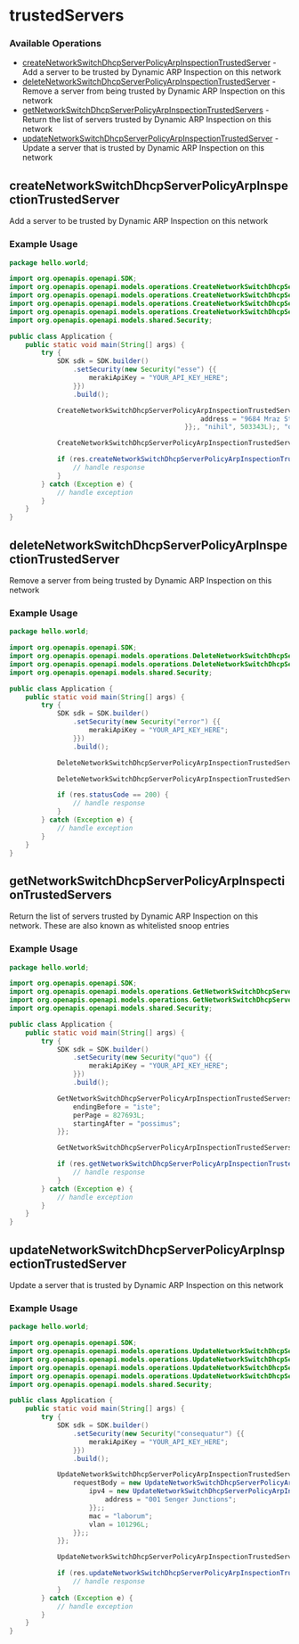 # trustedServers

### Available Operations

* [createNetworkSwitchDhcpServerPolicyArpInspectionTrustedServer](#createnetworkswitchdhcpserverpolicyarpinspectiontrustedserver) - Add a server to be trusted by Dynamic ARP Inspection on this network
* [deleteNetworkSwitchDhcpServerPolicyArpInspectionTrustedServer](#deletenetworkswitchdhcpserverpolicyarpinspectiontrustedserver) - Remove a server from being trusted by Dynamic ARP Inspection on this network
* [getNetworkSwitchDhcpServerPolicyArpInspectionTrustedServers](#getnetworkswitchdhcpserverpolicyarpinspectiontrustedservers) - Return the list of servers trusted by Dynamic ARP Inspection on this network
* [updateNetworkSwitchDhcpServerPolicyArpInspectionTrustedServer](#updatenetworkswitchdhcpserverpolicyarpinspectiontrustedserver) - Update a server that is trusted by Dynamic ARP Inspection on this network

## createNetworkSwitchDhcpServerPolicyArpInspectionTrustedServer

Add a server to be trusted by Dynamic ARP Inspection on this network

### Example Usage

```java
package hello.world;

import org.openapis.openapi.SDK;
import org.openapis.openapi.models.operations.CreateNetworkSwitchDhcpServerPolicyArpInspectionTrustedServerRequest;
import org.openapis.openapi.models.operations.CreateNetworkSwitchDhcpServerPolicyArpInspectionTrustedServerRequestBody;
import org.openapis.openapi.models.operations.CreateNetworkSwitchDhcpServerPolicyArpInspectionTrustedServerRequestBodyIpv4;
import org.openapis.openapi.models.operations.CreateNetworkSwitchDhcpServerPolicyArpInspectionTrustedServerResponse;
import org.openapis.openapi.models.shared.Security;

public class Application {
    public static void main(String[] args) {
        try {
            SDK sdk = SDK.builder()
                .setSecurity(new Security("esse") {{
                    merakiApiKey = "YOUR_API_KEY_HERE";
                }})
                .build();

            CreateNetworkSwitchDhcpServerPolicyArpInspectionTrustedServerRequest req = new CreateNetworkSwitchDhcpServerPolicyArpInspectionTrustedServerRequest(                new CreateNetworkSwitchDhcpServerPolicyArpInspectionTrustedServerRequestBody(                new CreateNetworkSwitchDhcpServerPolicyArpInspectionTrustedServerRequestBodyIpv4() {{
                                                address = "9684 Mraz Streets";
                                            }};, "nihil", 503343L);, "quas");            

            CreateNetworkSwitchDhcpServerPolicyArpInspectionTrustedServerResponse res = sdk.trustedServers.createNetworkSwitchDhcpServerPolicyArpInspectionTrustedServer(req);

            if (res.createNetworkSwitchDhcpServerPolicyArpInspectionTrustedServer201ApplicationJSONObject != null) {
                // handle response
            }
        } catch (Exception e) {
            // handle exception
        }
    }
}
```

## deleteNetworkSwitchDhcpServerPolicyArpInspectionTrustedServer

Remove a server from being trusted by Dynamic ARP Inspection on this network

### Example Usage

```java
package hello.world;

import org.openapis.openapi.SDK;
import org.openapis.openapi.models.operations.DeleteNetworkSwitchDhcpServerPolicyArpInspectionTrustedServerRequest;
import org.openapis.openapi.models.operations.DeleteNetworkSwitchDhcpServerPolicyArpInspectionTrustedServerResponse;
import org.openapis.openapi.models.shared.Security;

public class Application {
    public static void main(String[] args) {
        try {
            SDK sdk = SDK.builder()
                .setSecurity(new Security("error") {{
                    merakiApiKey = "YOUR_API_KEY_HERE";
                }})
                .build();

            DeleteNetworkSwitchDhcpServerPolicyArpInspectionTrustedServerRequest req = new DeleteNetworkSwitchDhcpServerPolicyArpInspectionTrustedServerRequest("quidem", "sit");            

            DeleteNetworkSwitchDhcpServerPolicyArpInspectionTrustedServerResponse res = sdk.trustedServers.deleteNetworkSwitchDhcpServerPolicyArpInspectionTrustedServer(req);

            if (res.statusCode == 200) {
                // handle response
            }
        } catch (Exception e) {
            // handle exception
        }
    }
}
```

## getNetworkSwitchDhcpServerPolicyArpInspectionTrustedServers

Return the list of servers trusted by Dynamic ARP Inspection on this network. These are also known as whitelisted snoop entries

### Example Usage

```java
package hello.world;

import org.openapis.openapi.SDK;
import org.openapis.openapi.models.operations.GetNetworkSwitchDhcpServerPolicyArpInspectionTrustedServersRequest;
import org.openapis.openapi.models.operations.GetNetworkSwitchDhcpServerPolicyArpInspectionTrustedServersResponse;
import org.openapis.openapi.models.shared.Security;

public class Application {
    public static void main(String[] args) {
        try {
            SDK sdk = SDK.builder()
                .setSecurity(new Security("quo") {{
                    merakiApiKey = "YOUR_API_KEY_HERE";
                }})
                .build();

            GetNetworkSwitchDhcpServerPolicyArpInspectionTrustedServersRequest req = new GetNetworkSwitchDhcpServerPolicyArpInspectionTrustedServersRequest("vitae") {{
                endingBefore = "iste";
                perPage = 827693L;
                startingAfter = "possimus";
            }};            

            GetNetworkSwitchDhcpServerPolicyArpInspectionTrustedServersResponse res = sdk.trustedServers.getNetworkSwitchDhcpServerPolicyArpInspectionTrustedServers(req);

            if (res.getNetworkSwitchDhcpServerPolicyArpInspectionTrustedServers200ApplicationJSONObjects != null) {
                // handle response
            }
        } catch (Exception e) {
            // handle exception
        }
    }
}
```

## updateNetworkSwitchDhcpServerPolicyArpInspectionTrustedServer

Update a server that is trusted by Dynamic ARP Inspection on this network

### Example Usage

```java
package hello.world;

import org.openapis.openapi.SDK;
import org.openapis.openapi.models.operations.UpdateNetworkSwitchDhcpServerPolicyArpInspectionTrustedServerRequest;
import org.openapis.openapi.models.operations.UpdateNetworkSwitchDhcpServerPolicyArpInspectionTrustedServerRequestBody;
import org.openapis.openapi.models.operations.UpdateNetworkSwitchDhcpServerPolicyArpInspectionTrustedServerRequestBodyIpv4;
import org.openapis.openapi.models.operations.UpdateNetworkSwitchDhcpServerPolicyArpInspectionTrustedServerResponse;
import org.openapis.openapi.models.shared.Security;

public class Application {
    public static void main(String[] args) {
        try {
            SDK sdk = SDK.builder()
                .setSecurity(new Security("consequatur") {{
                    merakiApiKey = "YOUR_API_KEY_HERE";
                }})
                .build();

            UpdateNetworkSwitchDhcpServerPolicyArpInspectionTrustedServerRequest req = new UpdateNetworkSwitchDhcpServerPolicyArpInspectionTrustedServerRequest("esse", "quae") {{
                requestBody = new UpdateNetworkSwitchDhcpServerPolicyArpInspectionTrustedServerRequestBody() {{
                    ipv4 = new UpdateNetworkSwitchDhcpServerPolicyArpInspectionTrustedServerRequestBodyIpv4() {{
                        address = "001 Senger Junctions";
                    }};;
                    mac = "laborum";
                    vlan = 101296L;
                }};;
            }};            

            UpdateNetworkSwitchDhcpServerPolicyArpInspectionTrustedServerResponse res = sdk.trustedServers.updateNetworkSwitchDhcpServerPolicyArpInspectionTrustedServer(req);

            if (res.updateNetworkSwitchDhcpServerPolicyArpInspectionTrustedServer200ApplicationJSONObject != null) {
                // handle response
            }
        } catch (Exception e) {
            // handle exception
        }
    }
}
```
